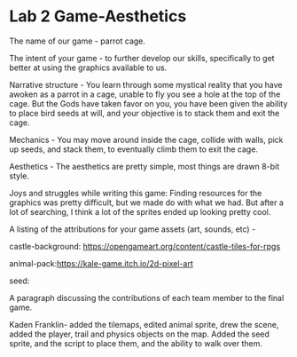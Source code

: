 #  Lab 2 Game-Aesthetics

The name of our game - parrot cage.

The intent of your game - to further develop our skills, specifically to get better at using the graphics available to us.

Narrative structure - You learn through some mystical reality that you have awoken as a parrot in a cage, unable to fly you see a hole at the top of the cage. But the Gods have taken favor on you, you have been given the ability to place bird seeds at will, and your objective is to stack them and exit the cage.

Mechanics - You may move around inside the cage, collide with walls, pick up seeds, and stack them, to eventually climb them to exit the cage.

Aesthetics - The aesthetics are pretty simple, most things are drawn 8-bit style.

Joys and struggles while writing this game: Finding resources for the graphics was pretty difficult, but we made do with what we had. But after a lot of searching, I think a lot of the sprites ended up looking pretty cool.

A listing of the attributions for your game assets (art, sounds, etc) -

castle-background: https://opengameart.org/content/castle-tiles-for-rpgs

animal-pack:https://kale-game.itch.io/2d-pixel-art

seed:

A paragraph discussing the contributions of each team member to the final game.

Kaden Franklin- added the tilemaps, edited animal sprite, drew the scene, added the player, trail and physics objects on the map. Added the seed sprite, and the script to place them, and the ability to walk over them.
